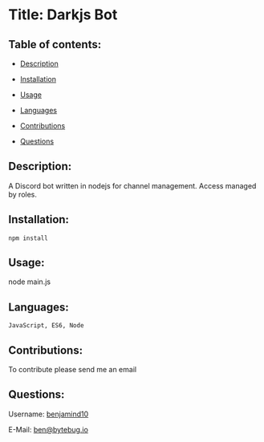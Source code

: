 
  # Title: Darkjs Bot 

  ## Table of contents:
  * [ Description ](#about)
  * [ Installation ](#installation)
  * [ Usage ](#usage)
  * [ Languages ](#languages)
  
  
  * [ Contributions ](#contributions)
  * [ Questions ](#questions)
  
  <a name="about"></a>
  ## Description:
  A Discord bot written in nodejs for channel management. Access managed by roles.

  <a name="installation"></a>
  ## Installation:
    npm install

  <a name="usage"></a>
  ## Usage:
  node main.js 

  
  
  <a name="languages"></a>
  ## Languages: 
    JavaScript, ES6, Node
    

  
  
  
  
  <a name="contributions"></a>
  ## Contributions: 
  To contribute please send me an email
    

  <a name="questions"></a>
  ## Questions:
  Username: <a href=https://github.com/benjamind10>benjamind10</a>

  E-Mail: ben@bytebug.io


  
